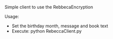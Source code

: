 Simple client to use the RebbecaEncryption

Usage:
- Set the birthday month, message and book text
- Execute: python RebeccaClient.py

